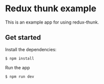 # Redux thunk example

This is an example app for using redux-thunk.

## Get started

Install the dependencies:

```shell
$ npm install
```

Run the app

```shell
$ npm run dev
```
